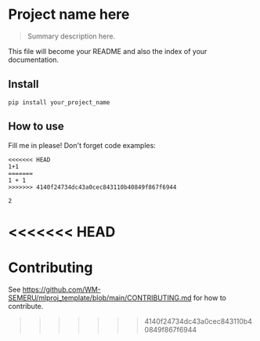 # Project name here
> Summary description here.


This file will become your README and also the index of your documentation.

## Install

`pip install your_project_name`

## How to use

Fill me in please! Don't forget code examples:

```
<<<<<<< HEAD
1+1
=======
1 + 1
>>>>>>> 4140f24734dc43a0cec843110b40849f867f6944
```




    2


<<<<<<< HEAD
=======

# Contributing

See https://github.com/WM-SEMERU/mlproj_template/blob/main/CONTRIBUTING.md for how to contribute.
>>>>>>> 4140f24734dc43a0cec843110b40849f867f6944
